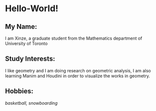 # Hello-World!
## My Name:
I am Xinze, a graduate student from the Mathematics department of University of Toronto
## Study Interests:
I like geometry and I am doing research on geometric analysis, I am also learning Manim and Houdini in order to visualize the works in geometry.
## Hobbies:
*basketball, snowboarding*

